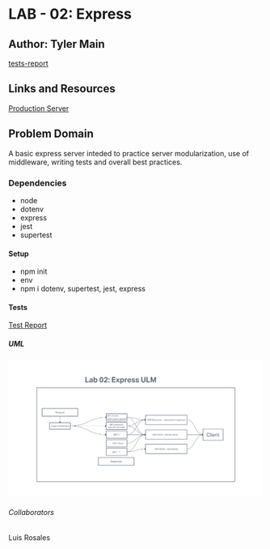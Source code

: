 # LAB - 02: Express

## Author: Tyler Main

[tests-report](https://github.com/TylerofArk/server-deployment-practice/actions)

## Links and Resources

[Production Server](https://tlm-basic-express-server.herokuapp.com/)

## Problem Domain
A basic express server inteded to practice server modularization, use of middleware, writing tests and overall best practices.

### Dependencies

- node
- dotenv
- express
- jest
- supertest

#### Setup

- npm init
- env
- npm i dotenv, supertest, jest, express

#### Tests

[Test Report](https://github.com/TylerofArk/basic-express-server/actions/runs/3095211306/jobs/5009386993)

##### UML

![ULM](./imgs/lab2ULM.png)

###### Collaborators

Luis Rosales
